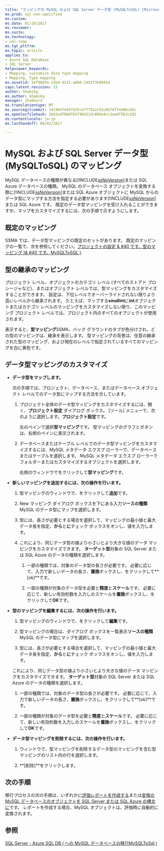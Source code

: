 ```yaml
---
title: "マッピングの MySQL および SQL Server データ型 (MySQLToSQL) |Microsoft ドキュメント"
ms.prod: sql-non-specified
ms.custom: 
ms.date: 01/19/2017
ms.reviewer: 
ms.suite: 
ms.technology:
- sql-ssma
ms.tgt_pltfrm: 
ms.topic: article
applies_to:
- Azure SQL Database
- SQL Server
helpviewer_keywords:
- Mapping, customize data type mapping
- Mapping, Type mapping
ms.assetid: 14f98054-13b4-4231-a6b0-2452f3b9941d
caps.latest.revision: 15
author: Shamikg
ms.author: Shamikg
manager: jhubbard
ms.translationtype: MT
ms.sourcegitcommit: 1419847dd47435cef775a2c55c0578ff4406cddc
ms.openlocfilehash: 3dd2adf0b8f6379bd11dc80de4cc2aedf5b3c102
ms.contentlocale: ja-jp
ms.lasthandoff: 08/02/2017

---
```

# <a name="mapping-mysql-and-sql-server-data-types-mysqltosql"></a>MySQL および SQL Server データ型 (MySQLToSQL) のマッピング
MySQL データベースの種類が異なる[!INCLUDE[ssNoVersion](../../includes/ssnoversion_md.md)]または SQL Azure データベースの種類。 MySQL のデータベース オブジェクトを変換する際に[!INCLUDE[ssNoVersion](../../includes/ssnoversion_md.md)]または SQL Azure オブジェクトに MySQL からのデータ型にマップする方法を指定する必要があります[!INCLUDE[ssNoVersion](../../includes/ssnoversion_md.md)]または SQL Azure です。 既定のデータ型マッピングを受け入れることができますか、マップをカスタマイズするには、次の手順で示すようにします。  
  
## <a name="default-mappings"></a>既定のマッピング  
SSMA では、データ型マッピングの既定のセットがあります。 既定のマッピングの一覧で、次を参照してください。[プロジェクトの設定 & #40 です。型のマッピング &#41;& #40 です。MySQLToSQL &#41;](../../ssma/mysql/project-settings-type-mapping-mysqltosql.md).  
  
## <a name="type-mapping-inheritance"></a>型の継承のマッピング  
プロジェクト レベル、オブジェクトのカテゴリ レベル (すべてのストアド プロシージャなど)、またはオブジェクト レベルでは、型マッピングをカスタマイズすることができます。 設定は、下位レベルでオーバーライドされない限りより高いレベルから継承されます。 たとえば、マップする**smallint**に**int**オブジェクトまたはカテゴリ レベルのマッピングをカスタマイズしない限り、このマッピング プロジェクト レベルでは、プロジェクト内のすべてのオブジェクトが使用されます。  
  
表示すると、**型マッピング**SSMA、バック グラウンドのタブが色分けされ、どの型のマッピングは、継承を表示します。 型マッピングの背景は、任意の継承された型のマッピング、および現在のレベルで指定されているすべてのマッピングを白に黄色です。  
  
## <a name="customizing-data-type-mappings"></a>データ型マッピングのカスタマイズ  
  
-   **データ型をマップします。**  
  
    次の手順では、プロジェクト、データベース、またはデータベース オブジェクト レベルでのデータ型にマップする方法を示しています。  
  
    1.  プロジェクト全体のデータ型マッピングをカスタマイズするには、開く、**プロジェクト設定** ダイアログ ボックス。 [ツール] メニューで、次のように選択します。**プロジェクト設定**です。  
  
        左のペインで選択**型マッピング**です。 型マッピングのグラフとボタンは、右側のペインに表示されます。  
  
    2.  データベースまたはテーブル レベルでのデータ型マッピングをカスタマイズするには、MySQL メタデータ エクスプ ローラーで、データベースまたはテーブルを選択します。 MySQL メタデータ エクスプ ローラーでフォルダーまたはカスタマイズするオブジェクトを選択します。  
  
        右側のウィンドウでをクリックして**型マッピング**です。  
  
-   **新しいマッピングを追加するには、次の操作を行います。**  
  
    1.  型マッピングのウィンドウで、をクリックして**追加**です。  
  
    2.  New マッピング ダイアログ ボックスを下にある入力**ソースの種類**MySQL のデータ型にマップを選択します。  
  
    3.  型には、長さが必要とする場合を選択して、マッピングの最小値と最大データ長を指定、**から**と**に**チェック ボックスをオンし、値を入力します。  
  
    4.  これにより、同じデータ型の値より小さいとより大きな値のデータ マッピングをカスタマイズできます。 **ターゲット型**対象の SQL Server または SQL Azure のデータの種類を選択します。  
  
        1.  一部の種類では、対象のデータ型の長さが必要です。 必要に応じて、入力で新しいデータの長さ、**置換**ボックスし、をクリックして**[ok]**です。  
  
        2.  一部の種類が対象のデータ型を必要と**精度**と**スケール**です。 必要に応じて、新しい有効桁数を入力しのスケールを**置換**ボックスし、をクリックして**OK**です。  
  
-   **型のマッピングを編集するには、次の操作を行います。**  
  
    1.  型マッピングのウィンドウで、をクリックして**編集**です。  
  
    2.  型マッピングの場合は、ダイアログ ボックスを一覧表示**ソースの種類**MySQL のデータ型にマップを選択します。  
  
    3.  型には、長さが必要とする場合を選択して、マッピングの最小値と最大データ長を指定、**から**と**に**チェック ボックスをオンし、値を入力します。  
  
    これにより、同じデータ型の値より小さいとより大きな値のデータ マッピングをカスタマイズできます。 **ターゲット型**対象の SQL Server または SQL Azure のデータの種類を選択します。  
  
    1.  一部の種類では、対象のデータ型の長さが必要です。 必要に応じて、入力で新しいデータの長さ、**置換**ボックスし、をクリックして**[ok]**です。  
  
    2.  一部の種類が対象のデータ型を必要と**精度**と**スケール**です。 必要に応じて、新しい有効桁数を入力しのスケールを**置換**ボックスし、をクリックして**OK**です。  
  
-   **データ型マッピングを削除するには、次の操作を行います。**  
  
    1.  ウィンドウで、型マッピングを削除するデータ型のマッピングを含む型マッピングのリスト内の行を選択します。  
  
    2.  **[削除]**をクリックします。  
  
## <a name="next-step"></a>次の手順  
移行プロセスの次の手順は、いずれかに[評価レポートを作成する](http://msdn.microsoft.com/en-us/2a56a003-3b0f-453a-963c-00c9e40933ec)または[変換の MySQL データベースのオブジェクトを SQL Server または SQL Azure の構文に](http://msdn.microsoft.com/en-us/ac21850b-fb32-4704-9985-5759b7c688c7)です。 レポートを作成する場合、MySQL オブジェクトは、評価時に自動的に変換されます。  
  
## <a name="see-also"></a>参照  
[SQL Server - Azure SQL DB &#40; への MySQL データベースの移行MySQLToSql &#41;](../../ssma/mysql/migrating-mysql-databases-to-sql-server-azure-sql-db-mysqltosql.md)  
  


